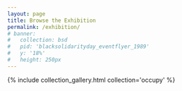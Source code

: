 ```yaml
---
layout: page
title: Browse the Exhibition
permalink: /exhibition/
# banner:
#   collection: bsd
#   pid: 'blacksolidarityday_eventflyer_1989'
#   y: '18%'
#   height: 250px
---
```


{% include collection_gallery.html collection='occupy' %}
